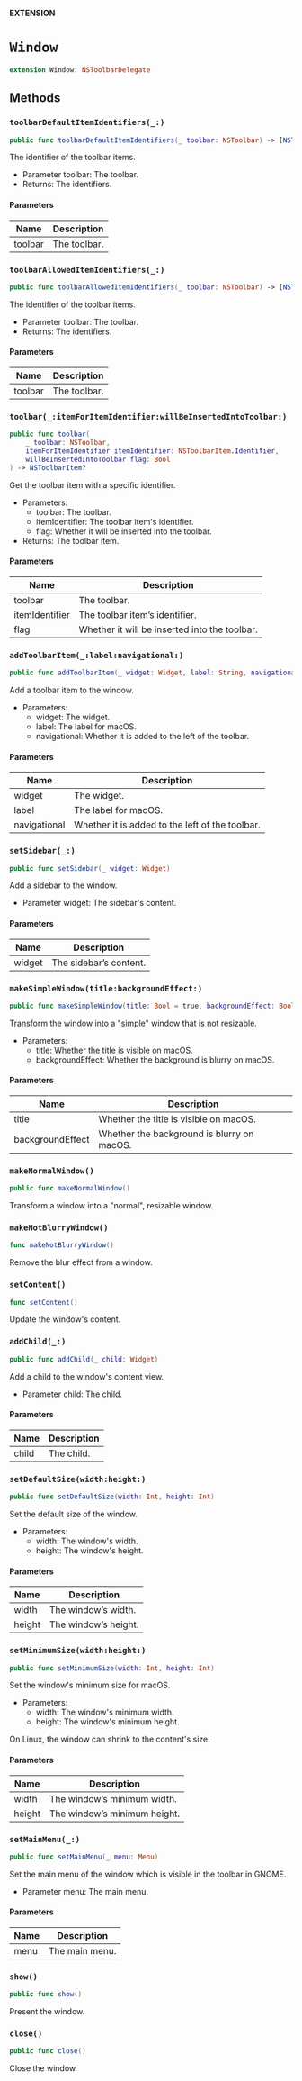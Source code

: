 **EXTENSION**

# `Window`
```swift
extension Window: NSToolbarDelegate
```

## Methods
### `toolbarDefaultItemIdentifiers(_:)`

```swift
public func toolbarDefaultItemIdentifiers(_ toolbar: NSToolbar) -> [NSToolbarItem.Identifier]
```

The identifier of the toolbar items.
- Parameter toolbar: The toolbar.
- Returns: The identifiers.

#### Parameters

| Name | Description |
| ---- | ----------- |
| toolbar | The toolbar. |

### `toolbarAllowedItemIdentifiers(_:)`

```swift
public func toolbarAllowedItemIdentifiers(_ toolbar: NSToolbar) -> [NSToolbarItem.Identifier]
```

The identifier of the toolbar items.
- Parameter toolbar: The toolbar.
- Returns: The identifiers.

#### Parameters

| Name | Description |
| ---- | ----------- |
| toolbar | The toolbar. |

### `toolbar(_:itemForItemIdentifier:willBeInsertedIntoToolbar:)`

```swift
public func toolbar(
    _ toolbar: NSToolbar,
    itemForItemIdentifier itemIdentifier: NSToolbarItem.Identifier,
    willBeInsertedIntoToolbar flag: Bool
) -> NSToolbarItem?
```

Get the toolbar item with a specific identifier.
- Parameters:
  - toolbar: The toolbar.
  - itemIdentifier: The toolbar item's identifier.
  - flag: Whether it will be inserted into the toolbar.
- Returns: The toolbar item.

#### Parameters

| Name | Description |
| ---- | ----------- |
| toolbar | The toolbar. |
| itemIdentifier | The toolbar item’s identifier. |
| flag | Whether it will be inserted into the toolbar. |

### `addToolbarItem(_:label:navigational:)`

```swift
public func addToolbarItem(_ widget: Widget, label: String, navigational: Bool = false)
```

Add a toolbar item to the window.
- Parameters:
  - widget: The widget.
  - label: The label for macOS.
  - navigational: Whether it is added to the left of the toolbar.

#### Parameters

| Name | Description |
| ---- | ----------- |
| widget | The widget. |
| label | The label for macOS. |
| navigational | Whether it is added to the left of the toolbar. |

### `setSidebar(_:)`

```swift
public func setSidebar(_ widget: Widget)
```

Add a sidebar to the window.
- Parameter widget: The sidebar's content.

#### Parameters

| Name | Description |
| ---- | ----------- |
| widget | The sidebar’s content. |

### `makeSimpleWindow(title:backgroundEffect:)`

```swift
public func makeSimpleWindow(title: Bool = true, backgroundEffect: Bool = false)
```

Transform the window into a "simple" window that is not resizable.
- Parameters:
  - title: Whether the title is visible on macOS.
  - backgroundEffect: Whether the background is blurry on macOS.

#### Parameters

| Name | Description |
| ---- | ----------- |
| title | Whether the title is visible on macOS. |
| backgroundEffect | Whether the background is blurry on macOS. |

### `makeNormalWindow()`

```swift
public func makeNormalWindow()
```

Transform a window into a "normal", resizable window.

### `makeNotBlurryWindow()`

```swift
func makeNotBlurryWindow()
```

Remove the blur effect from a window.

### `setContent()`

```swift
func setContent()
```

Update the window's content.

### `addChild(_:)`

```swift
public func addChild(_ child: Widget)
```

Add a child to the window's content view.
- Parameter child: The child.

#### Parameters

| Name | Description |
| ---- | ----------- |
| child | The child. |

### `setDefaultSize(width:height:)`

```swift
public func setDefaultSize(width: Int, height: Int)
```

Set the default size of the window.
- Parameters:
  - width: The window's width.
  - height: The window's height.

#### Parameters

| Name | Description |
| ---- | ----------- |
| width | The window’s width. |
| height | The window’s height. |

### `setMinimumSize(width:height:)`

```swift
public func setMinimumSize(width: Int, height: Int)
```

Set the window's minimum size for macOS.
- Parameters:
  - width: The window's minimum width.
  - height: The window's minimum height.

On Linux, the window can shrink to the content's size.

#### Parameters

| Name | Description |
| ---- | ----------- |
| width | The window’s minimum width. |
| height | The window’s minimum height. |

### `setMainMenu(_:)`

```swift
public func setMainMenu(_ menu: Menu)
```

Set the main menu of the window which is visible in the toolbar in GNOME.
- Parameter menu: The main menu.

#### Parameters

| Name | Description |
| ---- | ----------- |
| menu | The main menu. |

### `show()`

```swift
public func show()
```

Present the window.

### `close()`

```swift
public func close()
```

Close the window.

